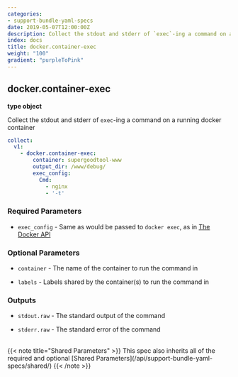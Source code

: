 ```yaml
---
categories:
- support-bundle-yaml-specs
date: 2019-05-07T12:00:00Z
description: Collect the stdout and stderr of `exec`-ing a command on a running docker container
index: docs
title: docker.container-exec
weight: "100"
gradient: "purpleToPink"
---
```


## docker.container-exec

**type object**

Collect the stdout and stderr of `exec`-ing a command on a running docker container


```yaml
collect:
  v1:
    - docker.container-exec:
        container: supergoodtool-www
        output_dir: /www/debug/
        exec_config:
          Cmd:
            - nginx
            - '-t'
```


### Required Parameters


- `exec_config` - Same as would be passed to `docker exec`, as in [The Docker API](https://github.com/moby/moby/blob/master/api/types/configs.go#L43)



### Optional Parameters


- `container` - The name of the container to run the command in


- `labels` - Labels shared by the container(s) to run the command in



### Outputs

    
- `stdout.raw` - The standard output of the command

- `stderr.raw` - The standard error of the command


<br>
{{< note title="Shared Parameters" >}}
This spec also inherits all of the required and optional [Shared Parameters](/api/support-bundle-yaml-specs/shared/)
{{< /note >}}

  